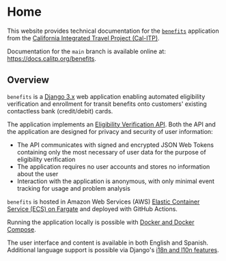 # Home

This website provides technical documentation for the [`benefits`][benefits-repo] application from the
[California Integrated Travel Project (Cal-ITP)][calitp].

Documentation for the `main` branch is available online at: <https://docs.calitp.org/benefits>.

## Overview

`benefits` is a [Django 3.x][django] web application enabling automated eligibility verification and enrollment for transit
benefits onto customers' existing contactless bank (credit/debit) cards.

The application implements an [Eligibility Verification API](eligibility-verification/). Both the API and the application are
designed for privacy and security of user information:

* The API communicates with signed and encrypted JSON Web Tokens containing only the most necessary of user data
  for the purpose of eligibility verification
* The application requires no user accounts and stores no information about the user
* Interaction with the application is anonymous, with only minimal event tracking for usage and problem analysis

`benefits` is hosted in Amazon Web Services (AWS) [Elastic Container Service (ECS) on Fargate][ecs-fargate] and deployed with
GitHub Actions.

Running the application locally is possible with [Docker and Docker Compose][docker].

The user interface and content is available in both English and Spanish. Additional language support is possible via Django's
[i18n and l10n features][i18n].

[benefits-repo]: https://github.com/cal-itp/benefits
[calitp]: https://calitp.org
[django]: https://docs.djangoproject.com/en/
[docker]: https://www.docker.com/products/docker-desktop
[ecs-fargate]: https://docs.aws.amazon.com/AmazonECS/latest/developerguide/AWS_Fargate.html
[i18n]: https://docs.djangoproject.com/en/3.2/topics/i18n/
